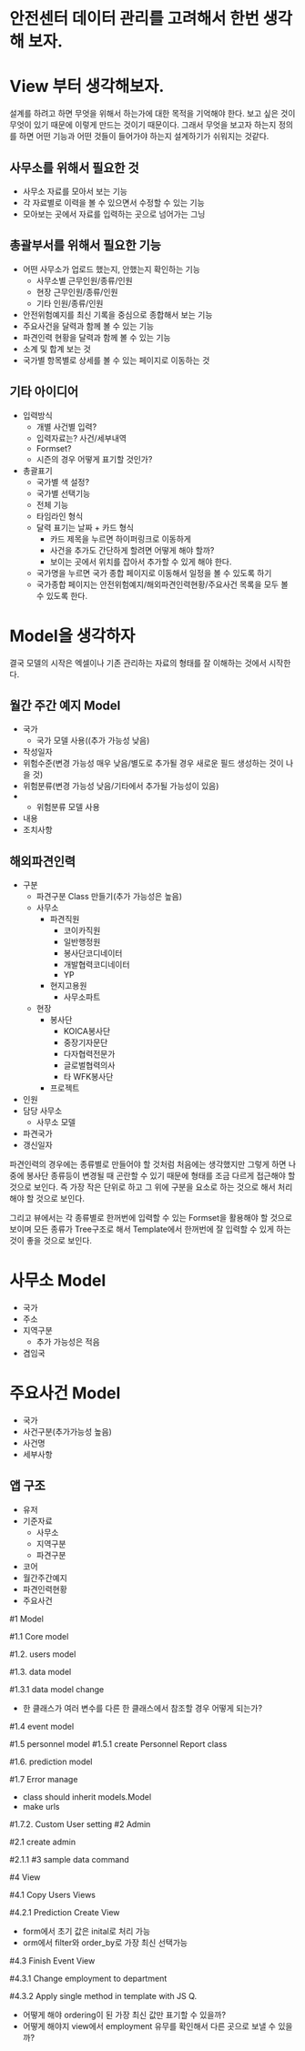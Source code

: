 # 안전센터 데이터 관리를 고려해서 한번 생각해 보자.

# View 부터 생각해보자.

설계를 하려고 하면 무엇을 위해서 하는가에 대한 목적을 기억해야 한다. 보고 싶은 것이 무엇이 있기 때문에 이렇게 만드는 것이기 때문이다. 그래서 무엇을 보고자 하는지 정의를 하면 어떤 기능과 어떤 것들이 들어가야 하는지 설계하기가 쉬워지는 것같다.

## 사무소를 위해서 필요한 것
 - 사무소 자료를 모아서 보는 기능
 - 각 자료별로 이력을 볼 수 있으면서 수정할 수 있는 기능
 - 모아보는 곳에서 자료를 입력하는 곳으로 넘어가는 그닝

 ## 총괄부서를 위해서 필요한 기능
  - 어떤 사무소가 업로드 했는지, 안했는지 확인하는 기능
    - 사무소별 근무인원/종류/인원
    - 현장 근무인원/종류/인원
    - 기타 인원/종류/인원
  - 안전위험예지를 최신 기록을 중심으로 종합해서 보는 기능
  - 주요사건을 달력과 함께 볼 수 있는 기능
  - 파견인력 현황을 달력과 함께 볼 수 있는 기능
  - 소계 및 합계 보는 것
  - 국가별 항목별로 상세를 볼 수 있는 페이지로 이동하는 것

## 기타 아이디어

  - 입력방식
    - 개별 사건별 입력?
    - 입력자료는? 사건/세부내역
    - Formset?
    - 시즌의 경우 어떻게 표기할 것인가?
  - 총괄표기
    - 국가별 색 설정?
    - 국가별 선택기능
    - 전체 기능
    - 타임라인 형식
    - 달력 표기는 날짜 + 카드 형식
      - 카드 제목을 누르면 하이퍼링크로 이동하게
      - 사건을 추가도 간단하게 할려면 어떻게 해야 할까?
      - 보이는 곳에서 위치를 잡아서 추가할 수 있게 해야 한다.
    - 국가명을 누르면 국가 종합 페이지로 이동해서 일정을 볼 수 있도록 하기
    - 국가종합 페이지는 안전위험예지/해외파견인력현황/주요사건 목록을 모두 볼 수 있도록 한다.


# Model을 생각하자

결국 모델의 시작은 엑셀이나 기존 관리하는 자료의 형태를 잘 이해하는 것에서 시작한다. 

## 월간 주간 예지 Model
- 국가
  - 국가 모델 사용((추가 가능성 낮음)
- 작성일자
- 위험수준(변경 가능성 매우 낮음/별도로 추가될 경우 새로운 필드 생성하는 것이 나을 것)
- 위험분류(변경 가능성 낮음/기타에서 추가될 가능성이 있음)
- - 위험분류 모델 사용
- 내용
- 조치사항
  
## 해외파견인력
- 구분
  - 파견구분 Class 만들기(추가 가능성은 높음)
  - 사무소
    - 파견직원
      - 코이카직원
      - 일반행정원
      - 봉사단코디네이터
      - 개발협력코디네이터
      - YP
    - 현지고용원
      - 사무소파트
  - 현장
    - 봉사단
      - KOICA봉사단
      - 중장기자문단
      - 다자협력전문가
      - 글로벌협력의사
      - 타 WFK봉사단
    - 프로젝트
- 인원
- 담당 사무소
  - 사무소 모델 
- 파견국가
- 갱신일자
  
파견인력의 경우에는 종류별로 만들어야 할 것처럼 처음에는 생각했지만 그렇게 하면 나중에 봉사단 종류등이 변경될 때 곤란할 수 있기 때문에 형태를 조금 다르게 접근해야 할 것으로 보인다. 즉 가장 작은 단위로 하고 그 위에 구분을 요소로 하는 것으로 해서 처리해야 할 것으로 보인다.

그리고 뷰에서는 각 종류별로 한꺼번에 입력할 수 있는 Formset을 활용해야 할 것으로 보이며
모든 종류가 Tree구조로 해서 Template에서 한꺼번에 잘 입력할 수 있게 하는 것이 좋을 것으로 보인다.

# 사무소 Model
- 국가
- 주소
- 지역구분
  - 추가 가능성은 적음
- 겸임국

# 주요사건 Model
- 국가
- 사건구분(추가가능성 높음)
- 사건명
- 세부사항


## 앱 구조

- 유저
- 기준자료
  - 사무소
  - 지역구분
  - 파견구분
- 코어
- 월간주간예지
- 파견인력현황
- 주요사건


#1 Model

#1.1 Core model

#1.2. users model

#1.3. data model

#1.3.1 data model change
 - 한 클래스가 여러 변수를 다른 한 클래스에서 참조할 경우 어떻게 되는가?

#1.4 event model

#1.5 personnel model
#1.5.1 create Personnel Report class

#1.6. prediction model

#1.7 Error manage
 - class should inherit models.Model
 - make urls

#1.7.2. Custom User setting
#2 Admin

#2.1 create admin

#2.1.1 
#3 sample data command

#4 View

#4.1 Copy Users Views

#4.2.1 Prediction Create View
- form에서 초기 값은 inital로 처리 가능
- orm에서 filter와 order_by로 가장 최신 선택가능

#4.3 Finish Event View

#4.3.1 Change employment to department

#4.3.2 Apply single method in template with JS
Q.
 - 어떻게 해야 ordering이 된 가장 최신 값만 표기할 수 있을까?
 - 어떻게 해야지 view에서 employment 유무를 확인해서 다른 곳으로 보낼 수 있을까?